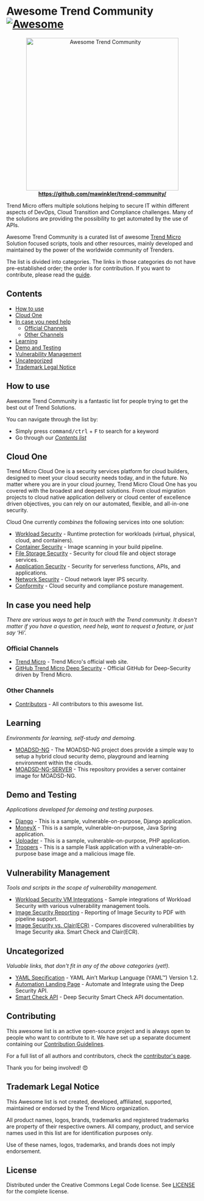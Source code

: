 # Awesome Trend Community [![Awesome](https://awesome.re/badge-flat2.svg)](https://awesome.re)

<div align="center">
  <a href="https://github.com/mawinkler/trend-community/">
    <img width="400" src="https://github.com/mawinkler/trend-community/blob/master/images/trend-laurel-wreath.400x400.png" alt="Awesome Trend Community">
  </a>
  <br>
  <a href="https://github.com/mawinkler/trend-community/"><strong>https://github.com/mawinkler/trend-community/</strong></a>
</div>

Trend Micro offers multiple solutions helping to secure IT within different aspects of DevOps, Cloud Transition and Compliance challenges. Many of the solutions are providing the possibility to get automated by the use of APIs.

Awesome Trend Community is a curated list of awesome
[Trend Micro](https://www.trendmicro.com) Solution focused scripts, tools and other resources, mainly developed and
maintained by the power of the worldwide community of Trenders.

The list is divided into categories. The links in those categories do not have
pre-established order; the order is for contribution. If you want to contribute,
please read the [guide](https://github.com/mawinkler/trend-community/blob/master/CONTRIBUTING.md).

## Contents

- [How to use](#how-to-use)
- [Cloud One](#cloud-one)
- [In case you need help](#in-case-you-need-help)
  - [Official Channels](#official-channels)
  - [Other Channels](#other-channels)
- [Learning](#learning)
- [Demo and Testing](#demo-and-testing)
- [Vulnerability Management](#vulnerability-management)
- [Uncategorized](#uncategorized)
- [Trademark Legal Notice](#trademark-legal-notice)

## How to use

Awesome Trend Community is a fantastic list for people trying to get the best
out of Trend Solutions.

You can navigate through the list by:

- Simply press <kbd>command/ctrl</kbd> + <kbd>F</kbd> to search for a keyword
- Go through our [_Contents list_](#contents)

## Cloud One

Trend Micro Cloud One is a security services platform for cloud builders, designed to meet your cloud security needs today, and in the future. No matter where you are in your cloud journey, Trend Micro Cloud One has you covered with the broadest and deepest solutions.  From cloud migration projects to cloud native application delivery or cloud center of excellence driven objectives, you can rely on our automated, flexible, and all-in-one security.

Cloud One currently _combines_ the following services into one solution:

- [Workload Security](https://www.trendmicro.com/en_us/business/products/hybrid-cloud/cloud-one-workload-security.html) - Runtime protection for workloads (virtual, physical, cloud, and containers).
- [Container Security](https://www.trendmicro.com/en_us/business/products/hybrid-cloud/cloud-one-container-image-security.html) - Image scanning in your build pipeline.
- [File Storage Security](https://www.trendmicro.com/en_us/business/products/hybrid-cloud/cloud-one-file-storage-security.html) - Security for cloud file and object storage services.
- [Application Security](https://www.trendmicro.com/en_us/business/products/hybrid-cloud/cloud-one-application-security.html) - Security for serverless functions, APIs, and applications.
- [Network Security](https://www.trendmicro.com/en_us/business/products/hybrid-cloud/cloud-one-network-security.html) - Cloud network layer IPS security.
- [Conformity](https://www.trendmicro.com/en_us/business/products/hybrid-cloud/cloud-one-conformity.html) - Cloud security and compliance posture management.

## In case you need help

_There are various ways to get in touch with the Trend community.
It doesn't matter if you have a question, need help, want to request a feature,
or just say ‘Hi’._

### Official Channels

- [Trend Micro](https://www.trendmicro.com/) - Trend Micro's official web site.
- [GitHub Trend Micro Deep Security](https://github.com/deep-security/) - Official GitHub for Deep-Security driven by Trend Micro.

### Other Channels

- [Contributors](https://github.com/deep-security/) - All contributors to this awesome list.

## Learning
_Environments for learning, self-study and demoing._

- [MOADSD-NG](https://github.com/mawinkler/moadsd-ng) - The MOADSD-NG project does provide a simple way to setup a hybrid cloud security demo, playground and learning environment within the clouds.
- [MOADSD-NG-SERVER](https://github.com/mawinkler/moadsd-ng-server) - This repository provides a server container image for MOADSD-NG.

## Demo and Testing

_Applications developed for demoing and testing purposes._

- [Django](https://github.com/mawinkler/c1-app-sec-djangonv) - This is a sample, vulnerable-on-purpose, Django application.
- [MoneyX](https://github.com/mawinkler/c1-app-sec-moneyx) - This is a sample, vulnerable-on-purpose, Java Spring application.
- [Uploader](https://github.com/mawinkler/c1-app-sec-uploader) - This is a sample, vulnerable-on-purpose, PHP application.
- [Troopers](https://github.com/mawinkler/troopers) - This is a sample Flask application with a vulnerable-on-purpose base image and a malicious image file.

## Vulnerability Management

_Tools and scripts in the scope of vulnerability management._

- [Workload Security VM Integrations](https://github.com/mawinkler/vulnerability-management/tree/master/cloudone-workload-security) - Sample integrations of Workload Security with various vulnerability management tools.
- [Image Security Reporting](https://github.com/mawinkler/vulnerability-management/tree/master/cloudone-image-security) - Reporting of Image Security to PDF with pipeline support.
- [Image Security vs. Clair(ECR)](https://github.com/mawinkler/smartcheck-ecr-reporter) - Compares discovered vulnerabilities by Image Security aka. Smart Check and Clair(ECR).

## Uncategorized

_Valuable links, that don't fit in any of the above categories (yet!)._

- [YAML Specification](https://yaml.org/spec/1.2/spec.html) - YAML Ain’t Markup Language (YAML™) Version 1.2.
- [Automation Landing Page](https://automation.deepsecurity.trendmicro.com/) - Automate and Integrate using the Deep Security API.
- [Smart Check API](https://deep-security.github.io/smartcheck-docs/api/index.html) - Deep Security Smart Check API documentation.

## Contributing

This awesome list is an active open-source project and is always open to
people who want to contribute to it. We have set up a separate document
containing our [Contribution Guidelines](https://github.com/mawinkler/trend-community/blob/master/CONTRIBUTING.md).

For a full list of all authors and contributors, check the
[contributor's page](https://github.com/mawinkler/trend-community/graphs/contributors).

Thank you for being involved! 😍

## Trademark Legal Notice

This Awesome list is not created, developed, affiliated, supported, maintained
or endorsed by the Trend Micro organization.

All product names, logos, brands, trademarks and registered trademarks are
property of their respective owners. All company, product, and service names
used in this list are for identification purposes only.

Use of these names, logos, trademarks, and brands does not imply endorsement.

## License

Distributed under the Creative Commons Legal Code license.
See [LICENSE](https://github.com/mawinkler/trend-community/blob/master/LICENSE.md) for
the complete license.
